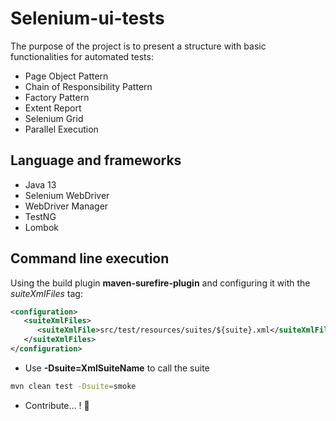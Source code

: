 # Selenium-ui-tests

The purpose of the project is to present a structure with basic functionalities for automated tests:

* Page Object Pattern
* Chain of Responsibility Pattern
* Factory Pattern
* Extent Report
* Selenium Grid
* Parallel Execution

## Language and frameworks

* Java 13
* Selenium WebDriver
* WebDriver Manager
* TestNG
* Lombok

## Command line execution

Using the build plugin **maven-surefire-plugin** and configuring it with the _suiteXmlFiles_ tag:

```xml
<configuration>
   <suiteXmlFiles>
      <suiteXmlFile>src/test/resources/suites/${suite}.xml</suiteXmlFile>
   </suiteXmlFiles>
</configuration>
```

* Use **-Dsuite=XmlSuiteName** to call the suite

````bash
mvn clean test -Dsuite=smoke
````

* Contribute... ! :beers: